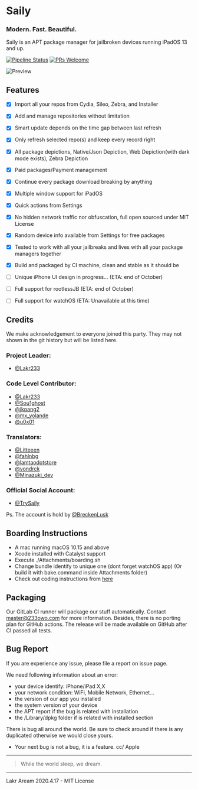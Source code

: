 # Saily
### Modern. Fast. Beautiful.

Saily is an APT package manager for jailbroken devices running iPadOS 13 and up.

[![Pipeline Status](https://lab.qaq.wiki/Lakr233/Protein/badges/master/pipeline.svg)](https://lab.qaq.wiki/Lakr233/Protein/-/commits/master)
[![PRs Welcome](https://img.shields.io/badge/PRs-welcome-brightgreen.svg)](https://github.com/SailyTeam/Saily/pulls)

![Preview](./Attachments/main.jpeg)

## Features

- [x] Import all your repos from Cydia, Sileo, Zebra, and Installer
- [x] Add and manage repositories without limitation
- [x] Smart update depends on the time gap between last refresh
- [x] Only refresh selected repo(s) and keep every record right
- [x] All package depictions, Native/Json Depiction, Web Depiction(with dark mode exists), Zebra Depiction
- [x] Paid packages/Payment management
- [x] Continue every package download breaking by anything
- [x] Multiple window support for iPadOS
- [x] Quick actions from Settings
- [x] No hidden network traffic nor obfuscation, full open sourced under MIT License
- [x] Random device info available from Settings for free packages
- [x] Tested to work with all your jailbreaks and lives with all your package managers together
- [x] Build and packaged by CI machine, clean and stable as it should be
- [ ] Unique iPhone UI design in progress... (ETA: end of October)
- [ ] Full support for rootlessJB (ETA: end of October)
- [ ] Full support for watchOS (ETA: Unavailable at this time)



## Credits

We make acknowledgement to everyone joined this party. They may not shown in the git history but will be listed here.

### Project Leader: 
- [@Lakr233](https://www.twitter.com/Lakr233)

### Code Level Contributor:
- [@Lakr233](https://www.twitter.com/Lakr233)
- [@Sou1ghost](https://twitter.com/Sou1gh0st)
- [@jkpang2](https://twitter.com/jkpang2)
- [@mx_yolande](https://twitter.com/mx_yolande)
- [@u0x01](https://twitter.com/u0x01)

### Translators:
- [@Litteeen](https://twitter.com/Litteeen)
- [@fahlnbg](https://twitter.com/fahlnbg)
- [@lamtaodotstore](https://twitter.com/lamtaodotstore)
- [@vondrck](https://twitter.com/vondrck)
- [@Minazuki_dev](https://twitter.com/Minazuki_dev)

### Official Social Account:
- [@TrySaily](https://twitter.com/TrySaily)

Ps. The account is hold by [@BreckenLusk](https://twitter.com/BreckenLusk)

## Boarding Instructions

- A mac running macOS 10.15 and above
- Xcode installed with Catalyst support
- Execute ./Attachments/boarding.sh
- Change bundle identify to unique one (dont forget watchOS app) (Or build it with bake.command inside Attachments folder)
- Check out coding instructions from [here](Attachments/Coding.md)

## Packaging

Our GitLab CI runner will package our stuff automatically. Contact master@233owo.com for more information. Besides, there is no porting plan for GitHub actions. The release will be made available on GitHub after CI passed all tests.

## Bug Report

If you are experience any issue, please file a report on issue page.

We need following information about an error:

- your device identify: iPhone/iPad X,X
- your network condition: WiFi, Mobile Network, Ethernet...
- the version of our app you installed
- the system version of your device
- the APT report if the bug is related with installation
- the /Library/dpkg folder if is related with installed section

There is bug all around the world. Be sure to check around if there is any duplicated otherwise we would close yours.

- Your next bug is not a bug, it is a feature. cc/ Apple

----
> While the world sleep, we dream.
----

Lakr Aream 2020.4.17 - MIT License
